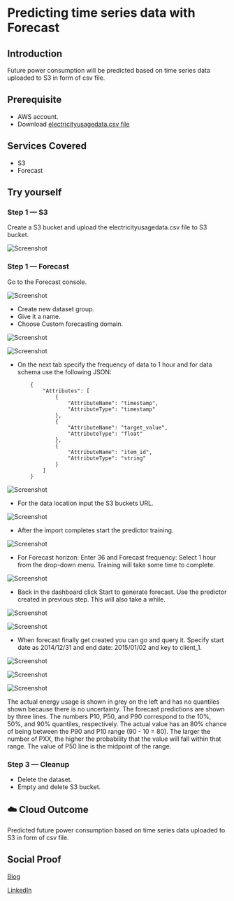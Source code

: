 # Predicting time series data with Forecast

## Introduction

Future power consumption will be predicted based on time series data uploaded to S3 in form of csv file.

## Prerequisite

- AWS account.
- Download  [electricityusagedata.csv file]()

## Services Covered

- S3
- Forecast

## Try yourself

### Step 1 — S3
Create a S3 bucket and upload the electricityusagedata.csv file to S3 bucket.

![Screenshot](https://github.com/aaditunni/100DaysOfCloud/blob/main/Journey/086/day86.JPG)

### Step 1 — Forecast
Go to the Forecast console.

![Screenshot](https://github.com/aaditunni/100DaysOfCloud/blob/main/Journey/086/day86.1.JPG)

- Create new dataset group.
- Give it a name. 
- Choose Custom forecasting domain.

![Screenshot](https://github.com/aaditunni/100DaysOfCloud/blob/main/Journey/086/day86.2.JPG)

![Screenshot](https://github.com/aaditunni/100DaysOfCloud/blob/main/Journey/086/day86.3.JPG)

- On the next tab specify the frequency of data to 1 hour and for data schema use the following JSON:
    ```
        {
            "Attributes": [
                {
                    "AttributeName": "timestamp",
                    "AttributeType": "timestamp"
                },
                {
                    "AttributeName": "target_value",
                    "AttributeType": "float"
                },
                {
                    "AttributeName": "item_id",
                    "AttributeType": "string"
                }
            ]
        }
    ```

![Screenshot](https://github.com/aaditunni/100DaysOfCloud/blob/main/Journey/086/day86.4.JPG)

- For the data location input the S3 buckets URL.

![Screenshot](https://github.com/aaditunni/100DaysOfCloud/blob/main/Journey/086/day86.5.JPG)

- After the import completes start the predictor training.

![Screenshot](https://github.com/aaditunni/100DaysOfCloud/blob/main/Journey/086/day86.6.JPG)

- For Forecast horizon: Enter 36 and Forecast frequency: Select 1 hour from the drop-down menu. Training will take some time to complete.

![Screenshot](https://github.com/aaditunni/100DaysOfCloud/blob/main/Journey/086/day86.7.JPG)

- Back in the dashboard click Start to generate forecast. Use the predictor created in previous step. This will also take a while.

![Screenshot](https://github.com/aaditunni/100DaysOfCloud/blob/main/Journey/086/day86.8.JPG)

![Screenshot](https://github.com/aaditunni/100DaysOfCloud/blob/main/Journey/086/day86.9.JPG)

- When forecast finally get created you can go and query it. Specify start date as 2014/12/31 and end date: 2015/01/02 and key to client_1.

![Screenshot](https://github.com/aaditunni/100DaysOfCloud/blob/main/Journey/086/day86.10.JPG)

![Screenshot](https://github.com/aaditunni/100DaysOfCloud/blob/main/Journey/086/day86.11.JPG)

![Screenshot](https://github.com/aaditunni/100DaysOfCloud/blob/main/Journey/086/day86.12.JPG)

The actual energy usage is shown in grey on the left and has no quantiles shown because there is no uncertainty. The forecast predictions are shown by three lines. The numbers P10, P50, and P90 correspond to the 10%, 50%, and 90% quantiles, respectively. The actual value has an 80% chance of being between the P90 and P10 range (90 - 10 = 80). The larger the number of PXX, the higher the probability that the value will fall within that range. The value of P50 line is the midpoint of the range.


### Step 3 — Cleanup
- Delete the dataset.
- Empty and delete S3 bucket.

## ☁️ Cloud Outcome

Predicted future power consumption based on time series data uploaded to S3 in form of csv file.

## Social Proof

[Blog](https://dev.to/aaditunni/predicting-time-series-data-with-forecast-4ch1)

[LinkedIn](https://www.linkedin.com/posts/aaditunni_100daysofcloud-aws-cloud-activity-7046260613542469632-kYye?utm_source=share&utm_medium=member_desktop)
